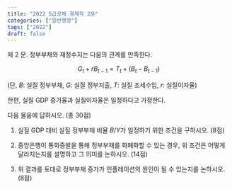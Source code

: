 ```yaml
---
title: "2022 5급공채 경제학 2문"
categories: ["일반행정"]
tags: ["2022"]
draft: false
---
```


제 2 문. 정부부채와 재정수지는 다음의 관계를 만족한다.

$$
G_t + rB_{t-1} = T_t + (B_t - B_{t-1})
$$

(단, $B$: 실질 정부부채, $G$: 실질 정부지출, $T$: 실질 조세수입, $r$: 실질이자율)

한편, 실질 GDP 증가율과 실질이자율은 일정하다고 가정한다.

다음 물음에 답하시오. (총 30점)

1) 실질 GDP 대비 실질 정부부채 비율 $B/Y$가 일정하기 위한 조건을 구하시오. (8점)

2) 중앙은행이 통화증발을 통해 정부부채를 화폐화할 수 있는 경우, 위 조건은 어떻게 달라지는지를 설명하고 그 의미를 논하시오. (14점)

3) 위 결과를 토대로 정부부채 증가가 인플레이션의 원인이 될 수 있는지를 논하시오. (8점)

